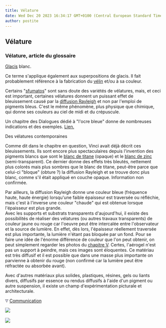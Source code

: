 ```yaml
---
title: Vélature
date: Wed Dec 20 2023 16:34:17 GMT+0100 (Central European Standard Time)
author: postite
---
```


## Vélature
### Vélature, article du glossaire
 [Glacis](glacis.html) blanc.

Ce terme s'applique également aux superpositions de glacis. Il fait probablement référence à la fabrication du [vélin](velin.html) et/ou à sa couleur.

Certains "[sfumatos](chap07rayleigh.html)" sont sans doute des variétés de vélatures, mais, et ceci est important, certaines vélatures donnent un puissant effet de bleuissement causé par la [diffusion Rayleigh](chap07rayleigh.html) et non par l'emploi de pigments bleus. C'est le même phénomène, plus physique que chimique, qui donne ses couleurs au ciel de midi et du crépuscule.

Un chapitre des Dialogues dédié à "l'ocre bleue" donne de nombreuses indications et des exemples. [Lien.](chap33ocrebleuesimulation.html)

Des vélatures contemporaines

Comme dit dans le chapitre en question, Vinci avait déjà décrit ces bleuissements. Ils sont encore plus spectaculaires depuis l'invention des pigments blancs que sont le [blanc de titane](blancssynthetiques.html#leblancdetitane) (opaque) et le [blanc de zinc](blancssynthetiques.html#leblancdezinc) (semi-transparent). Ce dernier donne des effets très bleutés, nettement plus colorés mais plus sombres que le blanc de titane, peut-être parce que celui-ci "bloque" (obture ?) la diffusion Rayleigh et se trouve donc plus blanc, comme s'il était appliqué en couche opaque. Information non confirmée.

Par ailleurs, la diffusion Rayleigh donne une couleur bleue (fréquence haute, haute énergie) lorsqu'une faible épaisseur est traversée ou réfléchie, mais c'est à l'inverse une couleur "chaude" qui est obtenue lorsque l'épaisseur est plus grande.  
Avec les supports et substrats transparents d'aujourd'hui, il existe des possibilités de réaliser des vélatures (ou autres travaux transparents) de couleur jaune ou rouge car l'oeuvre peut être intercalée entre l'observateur et la source de lumière. En effet, dès lors, l'épaisseur réellement traversée est plus importante, la lumière n'étant pas bloquée par un fond. Pour se faire une idée de l'énorme différence de couleur que l'on peut obtenir, on peut simplement regarder les photos du [chapitre V](chap05aerogel.html). Certes, l'aérogel n'est pas un support à peindre, mais ces images sont éloquentes. Ce matériau est très diffusif et il est possible que dans une masse plus importante on parvienne à obtenir du rouge (non confirmé car la lumière peut être réfractée ou absorbée avant).

Avec d'autres matériaux plus solides, plastiques, résines, gels ou liants divers, diffusifs par essence ou rendus diffusifs à l'aide d'un pigment ou autre suspension, il existe un champ d'expérimentation picturale et architecturale.



![](images/flechebas.gif) [Communication](http://www.artrealite.com/annonceurs.htm) 

[![](https://cbonvin.fr/sites/regie.artrealite.com/visuels/campagne1.png)](index-2.html#20131014)

![](https://cbonvin.fr/sites/regie.artrealite.com/visuels/campagne2.png)
